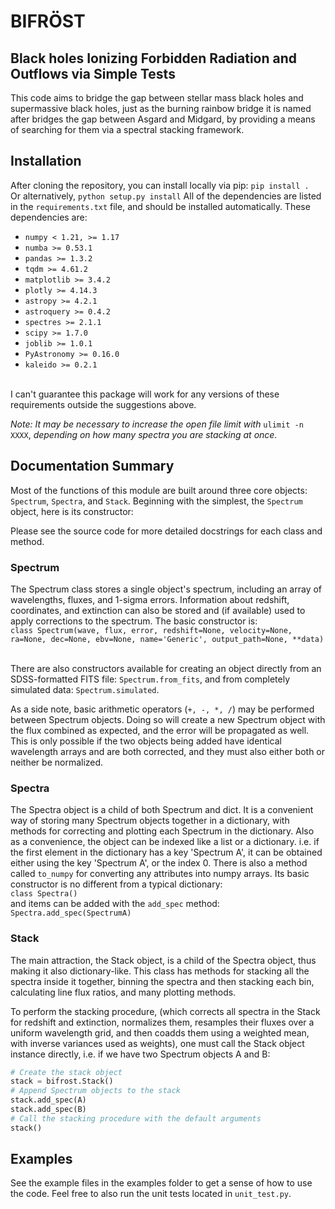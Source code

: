 # BIFR&#xd6;ST
## Black holes Ionizing Forbidden Radiation and Outflows via Simple Tests

This code aims to bridge the gap between stellar mass black holes and supermassive
black holes, just as the burning rainbow bridge it is named after bridges the gap
between Asgard and Midgard, by providing a means of searching for them via a
spectral stacking framework.

## Installation
After cloning the repository, you can install locally via pip: ` pip install . `
<br>Or alternatively, ` python setup.py install ` All of the dependencies are listed in the
`requirements.txt` file, and should be installed automatically.  These dependencies are:

- `numpy < 1.21, >= 1.17`
- `numba >= 0.53.1`
- `pandas >= 1.3.2`
- `tqdm >= 4.61.2`
- `matplotlib >= 3.4.2`
- `plotly >= 4.14.3`
- `astropy >= 4.2.1`
- `astroquery >= 0.4.2`
- `spectres >= 2.1.1`
- `scipy >= 1.7.0`
- `joblib >= 1.0.1`
- `PyAstronomy >= 0.16.0`
- `kaleido >= 0.2.1`

<br> I can't guarantee this package will work  for any versions of these requirements
outside the suggestions above.

*Note: It may be necessary to increase the open file limit with* ` ulimit -n XXXX `, *depending
on how many spectra you are stacking at once.*

## Documentation Summary
Most of the functions of this module are built around three core objects: `Spectrum`, `Spectra`, 
and `Stack`. Beginning with the simplest, the `Spectrum` object, here is its constructor:

Please see the source code for more detailed docstrings for each class and method.

### Spectrum
The Spectrum class stores a single object's spectrum, including an array of wavelengths, fluxes, and 1-sigma errors.
Information about redshift, coordinates, and extinction can also be stored and (if available) used to apply corrections to
the spectrum.  The basic constructor is:
<br>`class Spectrum(wave, flux, error, redshift=None, velocity=None, ra=None, dec=None, ebv=None, name='Generic',
                 output_path=None, **data)`

<br>There are also constructors available for creating an object directly from an SDSS-formatted FITS file:
`Spectrum.from_fits`, and from completely simulated data: `Spectrum.simulated`.

As a side note, basic arithmetic operators (`+, -, *, /`) may be performed between Spectrum objects.  Doing so will create a new 
Spectrum object with the flux combined as expected, and the error will be propagated as well.  This is only possible if the two
objects being added have identical wavelength arrays and are both corrected, and they must also either both or neither be normalized.

### Spectra
The Spectra object is a child of both Spectrum and dict.  It is a convenient way of storing many Spectrum objects together
in a dictionary, with methods for correcting and plotting each Spectrum in the dictionary.  Also as a convenience, the object
can be indexed like a list or a dictionary.  i.e. if the first element in the dictionary has a key 'Spectrum A', it can be
obtained either using the key 'Spectrum A', or the index 0.  There is also a method called `to_numpy` for converting any attributes
into numpy arrays.  Its basic constructor is no different from a typical dictionary:
<br>`class Spectra()`
<br>and items can be added with the `add_spec` method:
`Spectra.add_spec(SpectrumA)`

### Stack
The main attraction, the Stack object, is a child of the Spectra object, thus making it also dictionary-like. This class
has methods for stacking all the spectra inside it together, binning the spectra and then stacking each bin, calculating line flux
ratios, and many plotting methods.

To perform the stacking procedure, (which corrects all spectra in the Stack for redshift and extinction, normalizes them, 
resamples their fluxes over a uniform wavelength grid, and then coadds them using a weighted mean, with inverse variances used
as weights), one must call the Stack object instance directly, i.e. if we have two Spectrum objects A and B:
```python
# Create the stack object
stack = bifrost.Stack()
# Append Spectrum objects to the stack
stack.add_spec(A)
stack.add_spec(B)
# Call the stacking procedure with the default arguments
stack()
```

## Examples
See the example files in the examples folder to get a sense of how to use the code.
Feel free to also run the unit tests located in `unit_test.py`.